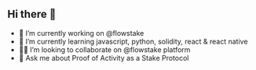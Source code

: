 ## Hi there 👋

- 🔭 I’m currently working on @flowstake
- 🌱 I’m currently learning javascript, python, solidity, react & react native
- 🫵🏻 I’m looking to collaborate on @flowstake platform 
- 💬 Ask me about Proof of Activity as a Stake Protocol
